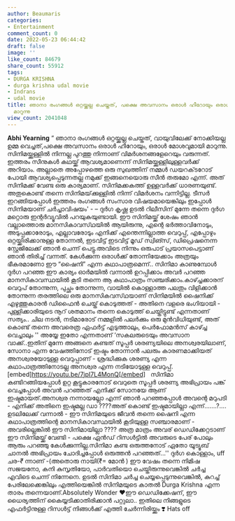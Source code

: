 ```yaml
---
author: Beaumaris
categories:
- Entertainment
comment_count: 0
date: 2022-05-23 06:44:42
draft: false
image: ''
like_count: 84679
share_count: 55912
tags:
- DURGA KRISHNA
- durga krishna udal movie
- Indrans
- udal movie
title: ഞാനാ രംഗങ്ങൾ ഒറ്റയ്ക്കല്ല ചെയ്തത്, പക്ഷെ അവസാനം ഒരാൾ ഹീറോയും ഒരാൾ മോശവുമായി
  മാറുന്നു
view_count: 2041048
---
```


**Abhi Yearning** “ ഞാനാ രംഗങ്ങൾ ഒറ്റയ്ക്കല്ല ചെയ്തത്, വായുവിലേക്ക് നോക്കിയല്ല ഉമ്മ വെച്ചത്,പക്ഷെ അവസാനം ഒരാൾ ഹീറോയും, ഒരാൾ മോശവുമായി മാറുന്നു. സിനിമയ്ക്കുള്ളിൽ നിന്നല്ല പുറത്തു നിന്നാണ് വിമർശനങ്ങളേറെയും വരുന്നത്. ഇത്തരം സീനുകൾ കഥയ്ക്ക് ആവശ്യമാണെന്ന് സിനിമയ്ക്കുള്ളിലുള്ളവർക്ക് അറിയാം. അല്ലാതെ അപ്പോഴത്തെ ഒരു സുഖത്തിന് നമ്മൾ ഡയറക്‌ടറോട് പോയി ആവശ്യപ്പെടുന്നതല്ല നമുക്ക് ഇങ്ങനെയൊരു സീൻ തരുമോ എന്ന്. അത് സിനിമക്ക് വേണ്ട ഒരു കാര്യമാണ്. സിനിമക്കകത്ത് ഉള്ളവർക്ക് ധാരണയുണ്ട്. അതുകൊണ്ട് തന്നെ സിനിമയ്‌ക്കുള്ളിൽ നിന്ന് വിമർശനം വന്നിട്ടില്ല. ടീസർ ഇറങ്ങിയപ്പോൾ ഇത്തരം രംഗങ്ങൾ സംസാര വിഷയമായെങ്കിലും ഇപ്പോൾ സിനിമയാണ് ചർച്ചാവിഷയം' - – ദുർഗ കൃഷ്ണ ഉടൽ റിലീസിന് മുന്നേ തന്നെ ദുർഗ മറ്റൊരു ഇന്റർവ്യൂവിൽ പറയുകയുണ്ടായി. ഈ സിനിമയ്ക്ക് ശേഷം ഞാൻ വല്ലാത്തൊരു മാനസികാവസ്‌ഥയിൽ ആയിരുന്നു, എന്റെ ഭർത്താവിനോടും, അടുപ്പക്കാരോടും, എല്ലാവരോടും എനിക്ക് എന്തെന്നില്ലാത്ത വെറുപ്പ്, എപ്പോഴും ഒറ്റയ്ക്കിരിക്കാനുള്ള തോന്നൽ, ഇടവിട്ട് ഇടവിട്ട് മൂഡ് സ്വിങ്സ്, ഡിപ്രെഷനെന്ന സ്റ്റേജിലേക്ക് ഞാൻ ചെന്ന് പെട്ടു.അവിടെ നിന്നും ഒരുപാട് പ്രയാസപെട്ടാണ് ഞാൻ തിരിച്ച് വന്നത്. കേൾക്കുന്ന ഒരാൾക്ക് തോന്നിയേക്കാം അത്രയും ഭീകരമാണോ ഈ “ഷൈനി” എന്ന കഥാപാത്രമെന്ന്.. സിനിമാ കാണുമ്പോൾ ദുർഗ പറഞ്ഞ ഈ കാര്യം ഓർമയിൽ വന്നാൽ ഉറപ്പിക്കാം അവർ പറഞ്ഞ മാനസികാവസ്ഥയിൽ കൂടി തന്നെ ആ കഥാപാത്രം സഞ്ചരിക്കാം.കാഴ്ച്ചക്കാരന് വെറുപ് തോന്നുന്ന, പുച്ഛം തോന്നുന്ന, വായിൽ കൊള്ളാത്ത പലതും വിളിക്കാൻ തോന്നുന്ന തരത്തിലെ ഒരു മാനസികവസ്‌ഥയാണ് സിനിമയിൽ ഷൈനിക്ക് എഴുത്തുകാരൻ ഡിഫൈൻ ചെയ്ത് കൊടുത്തത് - അതിനെ വളരെ ഭംഗിയായി - പുള്ളിക്കാരിയുടെ നൂറ്‌ ശതമാനം തന്നെ കൊടുത്ത് ചെയ്തിട്ടുണ്ട് എന്നതാണ് സത്യം.. ചില നടൻ, നടിമാരോട് നമ്മളിൽ പലർക്കും ഒരു മുൻവിധിയുണ്ട്, അത് കൊണ്ട് തന്നെ അവരെത്ര ഏഫർട്ട് എടുത്താലും, പെർഫോമൻസ് കാഴ്ച്ച വെച്ചാലും '' അയ്യേ ഇതോ എന്നതാണ് ‘സകലരുടെയും അവസാന വാക്ക്..ഇതിന് മുന്നേ അങ്ങനെ കണ്ടത് സൂപ്പർ ശരണ്യയിലെ അനശ്വരയിലാണ്, സോനാ എന്ന വേഷത്തിനോട് ഇഷ്ടം തോന്നാൻ പലരും കാരണമാക്കിയത് അനശ്വരയോടുള്ള വെറുപ്പാണ് - ശ്രദ്ധിക്കുക ശരണ്യ എന്ന കഥാപാത്രത്തിനോടല്ല അനശ്വര എന്ന നടിയോടുള്ള വെറുപ്പ്. &nbsp; [embed]https://youtu.be/7jpI7L4MonQ[/embed] &nbsp; സിനിമാ കണ്ടിറങ്ങിയപ്പോൾ ഉറ്റ കൂട്ടുകാരനോട് വെറുതെ സൂപ്പർ ശരണ്യ അഭിപ്രായം പങ്ക് വെച്ചപ്പോൾ അവൻ പറഞ്ഞത് എനിക്ക് സോനയേ ആണ്‌ ഇഷ്ടമായത്.അനശ്വര നന്നായല്ലോ എന്ന് ഞാൻ പറഞ്ഞപ്പോൾ അവന്റെ മറുപടി - എനിക്ക് അതിനെ ഇഷ്ടമല്ല ഡാ ????അത് കൊണ്ട് ഇഷ്ടമായില്ലാ എന്ന്.......?.... ഉടലിലേക്ക് വന്നാൽ - ഈ സിനിമയുടെ ജീവൻ തന്നെ ഷൈനി എന്ന കഥാപാത്രത്തിന്റെ മാനസികാവസ്ഥയിൽ കൂടിയുള്ള സഞ്ചാരമാണ് - അവരില്ലെങ്കിൽ ഈ സിനിമായില്ലാ ???? അത്ര മാത്രം അവര് ഡെഡിക്കേറ്റടാണ് ഈ സിനിമയ്ക്ക് വേണ്ടി - പക്ഷെ ഏൻഡ് റിസൾട്ടിൽ അവരുടെ പേര് പോലും ആരും പറഞ്ഞു കേൾക്കുന്നില്ല.സിനിമാ കണ്ട ഒരുത്തനോട് ഏതോ യൂട്യൂബ് ചാനൽ അഭിപ്രായം ചോദിച്ചപ്പോൾ ഒരുത്തൻ പറഞ്ഞത്...'' ദുർഗ കൊള്ളാം, uff ചര-*₹* ന്നാണ് -(അതൊരു നായി(₹= മോൻ ) ഈ വേഷം തന്നെ നിമിഷ സജയനോ, കനി കുസൃതിയോ, പാർവതിയൊ ചെയ്തിരുന്നുവെങ്കിൽ ചർച്ച എവിടെ ചെന്ന് നിന്നേനെ. ഉടൽ സിനിമാ ചർച്ച ചെയ്യപ്പെടുന്നുവെങ്കിൽ, കുറച്ച് പേരിലേക്കെങ്കിലും എത്തിയെങ്കിൽ സിനിമയുടെ കാതൽ Durga Krishna എന്ന താരം തന്നെയാണ്.Absolutely Wonder ❤️ഈ ഡെഡിക്കേഷന്, ഈ ധൈര്യത്തിന് കൈയ്യടിക്കാതിരിക്കാൻ പറ്റുലാ.. ഇതിലെ നിങ്ങളുടെ എഫർട്ടിനുള്ള റിസൾട്ട്‌ നിങ്ങൾക്ക് എത്തി ചേർന്നിരിയ്ക്കും ❣️ Hats off
